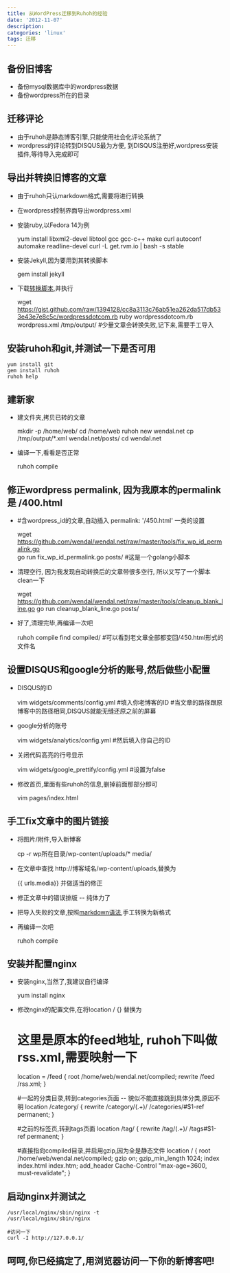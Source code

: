 ```yaml
---
title: 从WordPress迁移到Ruhoh的经验
date: '2012-11-07'
description:
categories: 'linux'
tags: 迁移
---
```



备份旧博客
----------

* 备份mysql数据库中的wordpress数据
* 备份wordpress所在的目录

迁移评论
--------

* 由于ruhoh是静态博客引擎,只能使用社会化评论系统了
* wordpress的评论转到DISQUS最为方便, 到DISQUS注册好,wordpress安装插件,等待导入完成即可

导出并转换旧博客的文章
----------------------

* 由于ruhoh只认markdown格式,需要将进行转换
* 在wordpress控制界面导出wordpress.xml
* 安装ruby,以Fedora 14为例

	yum install libxml2-devel libtool gcc gcc-c++ make curl autoconf automake readline-devel
	curl -L get.rvm.io | bash -s stable

* 安装Jekyll,因为要用到其转换脚本

	gem install jekyll

* 下载[转换脚本](https://gist.github.com/1394128),并执行

	wget https://gist.github.com/raw/1394128/cc8a3113c76ab51ea262da517db533e43e7e8c5c/wordpressdotcom.rb
	ruby wordpressdotcom.rb wordpress.xml /tmp/output/
	#少量文章会转换失败,记下来,需要手工导入

安装ruhoh和git,并测试一下是否可用
---------------------------------

	yum install git
	gem install ruhoh
	ruhoh help

建新家
------

* 建文件夹,拷贝已转的文章

	mkdir -p /home/web/
	cd /home/web
	ruhoh new wendal.net
	cp /tmp/output/*.xml wendal.net/posts/
	cd wendal.net

* 编译一下,看看是否正常

	ruhoh compile

修正wordpress permalink, 因为我原本的permalink是 /400.html
----------------------------------------------------------------------------

* #含wordpress_id的文章,自动插入 permalink: '/450.html' 一类的设置

	wget https://github.com/wendal/wendal.net/raw/master/tools/fix_wp_id_permalink.go	
	go run fix_wp_id_permalink.go posts/     #这是一个golang小脚本

* 清理空行, 因为我发现自动转换后的文章带很多空行, 所以又写了一个脚本clean一下

	wget https://github.com/wendal/wendal.net/raw/master/tools/cleanup_blank_line.go
	go run cleanup_blank_line.go posts/

* 好了,清理完毕,再编译一次吧

	ruhoh compile
	find compiled/ #可以看到老文章全部都变回/450.html形式的文件名

设置DISQUS和google分析的账号,然后做些小配置
-------------------------------------------

* DISQUS的ID

	vim widgets/comments/config.yml #填入你老博客的ID
	#当文章的路径跟原博客中的路径相同,DISQUS就能无缝还原之前的屏幕

* google分析的账号

	vim widgets/analytics/config.yml #然后填入你自己的ID

* 关闭代码高亮的行号显示

	vim widgets/google_prettify/config.yml #设置为false

* 修改首页,里面有些ruhoh的信息,删掉前面那部分即可

	vim pages/index.html 

手工fix文章中的图片链接
-----------------------

* 将图片/附件,导入新博客

	cp -r wp所在目录/wp-content/uploads/* media/

* 在文章中查找 http://博客域名/wp-content/uploads,替换为

	\{\{ urls.media}} 并做适当的修正

* 修正文章中的错误排版 -- 纯体力了

* 把导入失败的文章,按照[markdown语法](http://wowubuntu.com/markdown/),手工转换为新格式

* 再编译一次吧

	ruhoh compile

安装并配置nginx
---------------

* 安装nginx,当然了,我建议自行编译

	yum install nginx

* 修改nginx的配置文件,在将location / {} 替换为

	# 这里是原本的feed地址, ruhoh下叫做rss.xml,需要映射一下
	location = /feed {
		root   /home/web/wendal.net/compiled;
		rewrite /feed /rss.xml;
	}

	#一起的分类目录,转到categories页面 -- 貌似不能直接跳到具体分类,原因不明
	location /category/ {
		rewrite /category/(.+)/ /categories/#$1-ref permanent;
	}

	#之前的标签页,转到tags页面
	location /tag/ {
		rewrite /tag/(.+)/ /tags#$1-ref permanent;
	}

	#直接指向compiled目录,并启用gzip,因为全是静态文件
	location / {
		root   /home/web/wendal.net/compiled;
		gzip             on;
		gzip_min_length  1024;
		index  index.html index.htm;
		add_header Cache-Control "max-age=3600, must-revalidate";
	}

启动nginx并测试之
-----------------

   	/usr/local/nginx/sbin/nginx -t
   	/usr/local/nginx/sbin/nginx

   	#访问一下
   	curl -I http://127.0.0.1/

呵呵,你已经搞定了,用浏览器访问一下你的新博客吧!
-----------------------------------------------


